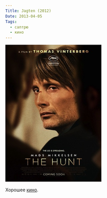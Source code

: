 ```yaml
---
Title: Jagten (2012)
Date: 2013-04-05
Tags:
  - саптрю
  - кино
---
```


![the-hunt.jpg](images/the-hunt.jpg)

Хорошее [кино](http://www.imdb.com/title/tt2106476/).